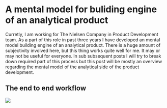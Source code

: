 # A mental model for buliding engine of an analytical product

Curretly, I am working for The Nielsen Company in Product Development team. As a part of this role in past three years I have developed an mental model building engine of an analytical product. There is a huge amount of subjectivity involved here, but this thing works quite well for me. It may or may not be useful for everyone. In sub subsequent posts I will try to break down required part of this process but this post will be mostly an overview regarding the mental model of the analytical side of the product development. 

## The end to end workflow


![](https://pandalearnstocode.in/mental_model/a_mental_model_of_analytical_product_engine.png)

<!--stackedit_data:
eyJoaXN0b3J5IjpbNzMwNDk0MjM4LC0yMDkxMDkwNjA0LC0yMD
g4NzQ2NjEyXX0=
-->